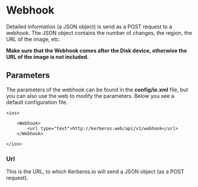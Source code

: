 # Webhook

Detailed information (a JSON object) is send as a POST request to a webhook. The JSON object contains the number of changes, the region, the URL of the image, etc. 

**Make sure that the Webhook comes after the Disk device, otherwise the URL of the image is not included.**
## Parameters

The parameters of the webhook can be found in the **config/io.xml** file, but you can also use the web to modify the parameters. Below you see a default configuration file.

	<ios>

		<Webhook>
            <url type="text">http://kerberos.web/api/v1/webhook</url>
        </Webhook>
	    
	</ios>

### Url

This is the URL, to which Kerberos.io will send a JSON object (as a POST request).